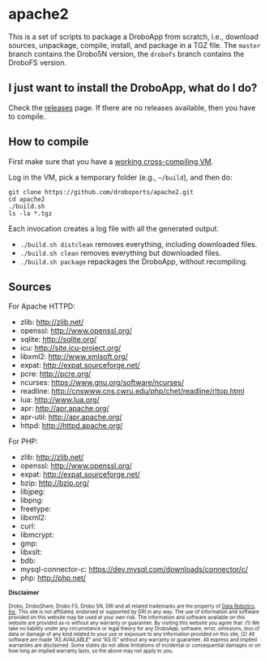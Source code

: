 # apache2

This is a set of scripts to package a DroboApp from scratch, i.e., download sources, unpackage, compile, install, and package in a TGZ file. The `master` branch contains the Drobo5N version, the `drobofs` branch contains the DroboFS version.

## I just want to install the DroboApp, what do I do?

Check the [releases](https://github.com/droboports/apache2/releases) page. If there are no releases available, then you have to compile.

## How to compile

First make sure that you have a [working cross-compiling VM](https://github.com/droboports/droboports.github.io/wiki/Setting-up-a-VM).

Log in the VM, pick a temporary folder (e.g., `~/build`), and then do:

```
git clone https://github.com/droboports/apache2.git
cd apache2
./build.sh
ls -la *.tgz
```

Each invocation creates a log file with all the generated output.

* `./build.sh distclean` removes everything, including downloaded files.
* `./build.sh clean` removes everything but downloaded files.
* `./build.sh package` repackages the DroboApp, without recompiling.

## Sources

For Apache HTTPD:

* zlib: http://zlib.net/
* openssl: http://www.openssl.org/
* sqlite: http://sqlite.org/
* icu: http://site.icu-project.org/
* libxml2: http://www.xmlsoft.org/
* expat: http://expat.sourceforge.net/
* pcre: http://pcre.org/
* ncurses: https://www.gnu.org/software/ncurses/
* readline: http://cnswww.cns.cwru.edu/php/chet/readline/rltop.html
* lua: http://www.lua.org/
* apr: http://apr.apache.org/
* apr-util: http://apr.apache.org/
* httpd: http://httpd.apache.org/

For PHP:

* zlib: http://zlib.net/
* openssl: http://www.openssl.org/
* expat: http://expat.sourceforge.net/
* bzip: http://bzip.org/
* libjpeg: 
* libpng: 
* freetype: 
* libxml2: 
* curl: 
* libmcrypt: 
* gmp: 
* libxslt: 
* bdb: 
* mysql-connector-c: https://dev.mysql.com/downloads/connector/c/
* php: http://php.net/

<sub>**Disclaimer**</sub>

<sub><sub>Drobo, DroboShare, Drobo FS, Drobo 5N, DRI and all related trademarks are the property of [Data Robotics, Inc](http://www.drobo.com/). This site is not affiliated, endorsed or supported by DRI in any way. The use of information and software provided on this website may be used at your own risk. The information and software available on this website are provided as-is without any warranty or guarantee. By visiting this website you agree that: (1) We take no liability under any circumstance or legal theory for any DroboApp, software, error, omissions, loss of data or damage of any kind related to your use or exposure to any information provided on this site; (2) All software are made “AS AVAILABLE” and “AS IS” without any warranty or guarantee. All express and implied warranties are disclaimed. Some states do not allow limitations of incidental or consequential damages or on how long an implied warranty lasts, so the above may not apply to you.</sub></sub>
